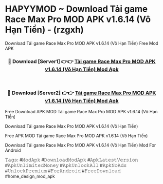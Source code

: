 # HAPYYMOD ~ Download Tải game Race Max Pro MOD APK v1.6.14 (Vô Hạn Tiền) - (rzgxh)
Download Tải game Race Max Pro MOD APK v1.6.14 (Vô Hạn Tiền) Free Mod APK

<div align="center">
<h3>🔴 Download [Server1] 👉👉 <a href="https://apk-comot.site?title=Tải_game_Race_Max_Pro_MOD_APK_v1.6.14_(Vô_Hạn_Tiền)">Tải game Race Max Pro MOD APK v1.6.14 (Vô Hạn Tiền) Mod Apk</a></h3><br>

<h3>🔴 Download [Server2] 👉👉 <a href="https://apk-comot.site?title=Tải_game_Race_Max_Pro_MOD_APK_v1.6.14_(Vô_Hạn_Tiền)">Tải game Race Max Pro MOD APK v1.6.14 (Vô Hạn Tiền) Mod Apk</a></h3>
</div>


Free Download APK MOD Tải game Race Max Pro MOD APK v1.6.14 (Vô Hạn Tiền)

Download Tải game Race Max Pro MOD APK v1.6.14 (Vô Hạn Tiền) 

Free APK MOD Tải game Race Max Pro MOD APK v1.6.14 (Vô Hạn Tiền) 

Download Tải game Race Max Pro MOD APK v1.6.14 (Vô Hạn Tiền) Mod For Android

𝚃𝚊𝚐𝚜: #𝙼𝚘𝚍𝙰𝚙𝚔 #𝙳𝚘𝚠𝚗𝚕𝚘𝚊𝚍𝙼𝚘𝚍𝙰𝚙𝚔 #𝙰𝚙𝚔𝙻𝚊𝚝𝚎𝚜𝚝𝚅𝚎𝚛𝚜𝚒𝚘𝚗 #𝙰𝚙𝚔𝚄𝚗𝚕𝚒𝚖𝚒𝚝𝚎𝚍𝙼𝚘𝚗𝚎𝚢 #𝙰𝚙𝚔𝚄𝚗𝚕𝚘𝚌𝚔𝙰𝚕𝚕 #𝙰𝚙𝚔𝙽𝚘𝙰𝚍𝚜 #𝚄𝚗𝚕𝚘𝚌𝚔𝙿𝚛𝚎𝚖𝚒𝚞𝚖 #𝙵𝚘𝚛𝙰𝚗𝚍𝚛𝚘𝚒𝚍 #𝙵𝚛𝚎𝚎𝙳𝚘𝚠𝚗𝚕𝚘𝚊𝚍 #home_design_mod_apk